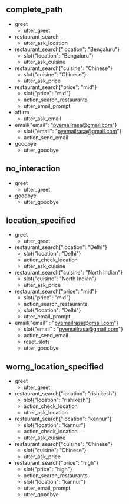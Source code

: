 ## complete_path
* greet
    - utter_greet
* restaurant_search
    - utter_ask_location
* restaurant_search{"location": "Bengaluru"}
    - slot{"location": "Bengaluru"}
    - utter_ask_cuisine
* restaurant_search{"cuisine": "Chinese"}
    - slot{"cuisine": "Chinese"}
    - utter_ask_price
* restaurant_search{"price": "mid"}
    - slot{"price": "mid"}
    - action_search_restaurants
    - utter_email_prompt
* affirm
    - utter_ask_email
* email{"email": "pyemailrasa@gmail.com"}
    - slot{"email": "pyemailrasa@gmail.com"}
    - action_send_email
* goodbye
    - utter_goodbye

## no_interaction
* greet
    - utter_greet
* goodbye
    - utter_goodbye

## location_specified
* greet
    - utter_greet
* restaurant_search{"location": "Delhi"}
    - slot{"location": "Delhi"}
    - action_check_location
    - utter_ask_cuisine
* restaurant_search{"cuisine": "North Indian"}
    - slot{"cuisine": "North Indian"}
    - utter_ask_price
* restaurant_search{"price": "mid"}
    - slot{"price": "mid"}
    - action_search_restaurants
    - slot{"location": "Delhi"}
    - utter_email_prompt
* email{"email" : "pyemailrasa@gmail.com"}
    - slot{"email" : "pyemailrasa@gmail.com"}
    - action_send_email
    - reset_slots
    - utter_goodbye

## worng_location_specified
* greet
    - utter_greet
* restaurant_search{"location": "rishikesh"}
    - slot{"location": "rishikesh"}
    - action_check_location
    - utter_ask_location
* restaurant_search{"location": "kannur"}
    - slot{"location": "kannur"}
    - action_check_location
    - utter_ask_cuisine
* restaurant_search{"cuisine": "Chinese"}
    - slot{"cuisine": "Chinese"}
    - utter_ask_price
* restaurant_search{"price": "high"}
    - slot{"price": "high"}
    - action_search_restaurants
    - slot{"location": "kannur"}
    - utter_email_prompt
    - utter_goodbye
